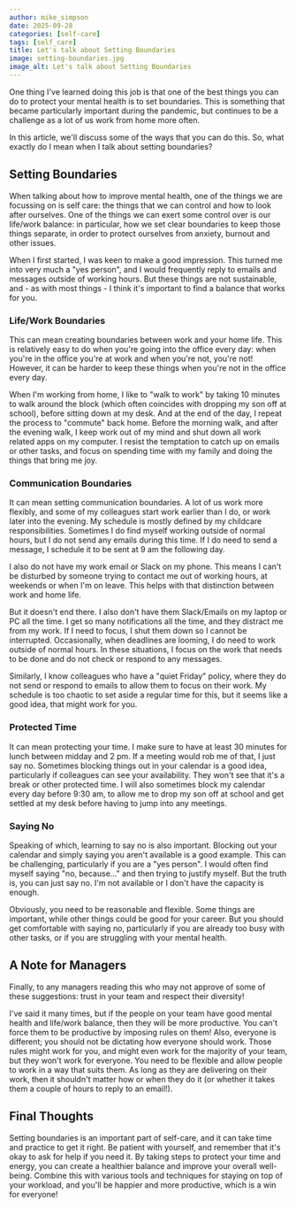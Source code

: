 ```yaml
---
author: mike_simpson
date: 2025-09-28
categories: [self-care]
tags: [self_care]
title: Let's talk about Setting Boundaries
image: setting-boundaries.jpg
image_alt: Let's talk about Setting Boundaries
---
```


One thing I've learned doing this job is that one of the best things you can do to protect your
mental health is to set boundaries. This is something that became particularly important during the
pandemic, but continues to be a challenge as a lot of us work from home more often.

In this article, we'll discuss some of the ways that you can do this.
So, what exactly do I mean when I talk about setting boundaries?

## Setting Boundaries

When talking about how to improve mental health, one of the things we are focussing on is self care:
the things that we can control and how to look after ourselves. One of the things we can exert some
control over is our life/work balance: in particular, how we set clear boundaries to keep those things
separate, in order to protect ourselves from anxiety, burnout and other issues.

When I first started, I was keen to make a good impression. This turned me into very much a "yes person",
and I would frequently reply to emails and messages outside of working hours. But these things are not
sustainable, and - as with most things - I think it's important to find a balance that works for you.

### Life/Work Boundaries

This can mean creating boundaries between work and your home life. This is relatively easy to do when you're going
into the office every day: when you're in the office you're at work and when you're not, you're not!
However, it can be harder to keep these things when you're not in the office every day.

When I'm working from home, I like to "walk to work" by taking 10 minutes to walk around the block
(which often coincides with dropping my son off at school), before sitting down at my desk.
And at the end of the day, I repeat the process to "commute" back home. Before the morning walk, and after the evening walk,
I keep work out of my mind and shut down all work related apps on my computer. I resist the temptation to
catch up on emails or other tasks, and focus on spending time with my family and doing the things
that bring me joy.

### Communication Boundaries

It can mean setting communication boundaries. A lot of us work more flexibly, and some of my colleagues
start work earlier than I do, or work later into the evening. My schedule is mostly defined by my childcare responsibilities.
Sometimes I do find myself working outside of normal hours, but I do not send any emails during this time. If I do need to
send a message, I schedule it to be sent at 9 am the following day.

I also do not have my work email or Slack on my phone. This means I can't be disturbed by someone trying to contact me
out of working hours, at weekends or when I'm on leave. This helps with that distinction between work and home life.

But it doesn't end there. I also don't have them Slack/Emails on my laptop or PC all the time. I get so many notifications
all the time, and they distract me from my work. If I need to focus, I shut them down so I cannot be interrupted.
Occasionally, when deadlines are looming, I do need to work outside of normal hours. In these situations,
I focus on the work that needs to be done and do not check or respond to any messages.

Similarly, I know colleagues who have a "quiet Friday" policy, where they do not send or respond to emails to allow them
to focus on their work. My schedule is too chaotic to set aside a regular time for this, but it seems like a good idea,
that might work for you.

### Protected Time

It can mean protecting your time. I make sure to have at least 30 minutes for lunch between midday and 2 pm.
If a meeting would rob me of that, I just say no. Sometimes blocking things out in your calendar is a good idea,
particularly if colleagues can see your availability. They won't see that it's a break or other protected time.
I will also sometimes block my calendar every day before 9:30 am, to allow me to drop my son off at school
and get settled at my desk before having to jump into any meetings.

### Saying No

Speaking of which, learning to say no is also important. Blocking out your calendar and simply saying you aren't
available is a good example. This can be challenging, particularly if you are a "yes person". I would often find myself saying
"no, because..." and then trying to justify myself. But the truth is, you can just say no. I'm not available or I don't have
the capacity is enough.

Obviously, you need to be reasonable and flexible. Some things are important, while other things could be good for
your career. But you should get comfortable with saying no, particularly if you are already too busy with other tasks,
or if you are struggling with your mental health.

## A Note for Managers

Finally, to any managers reading this who may not approve of some of these suggestions: trust in your team and
respect their diversity!

I've said it many times, but if the people on your team have good mental health and life/work balance, then
they will be more productive. You can't force them to be productive by imposing rules on them! Also, everyone is different;
you should not be dictating how everyone should work. Those rules might work for you, and might even work for the majority
of your team, but they won't work for everyone. You need to be flexible and allow people to work in a way that suits them.
As long as they are delivering on their work, then it shouldn't matter how or when they do it
(or whether it takes them a couple of hours to reply to an email!).

## Final Thoughts

Setting boundaries is an important part of self-care, and it can take time and practice to get it right.
Be patient with yourself, and remember that it's okay to ask for help if you need it.
By taking steps to protect your time and energy, you can create a healthier balance
and improve your overall well-being. Combine this with various tools and techniques for staying on top of your
workload, and you'll be happier and more productive, which is a win for everyone!
